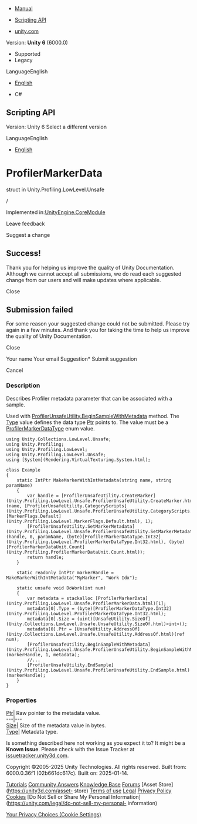 [ ]()

  * [Manual](../Manual/index.html)
  * [Scripting API](../ScriptReference/index.html)

  * [unity.com](https://unity.com/)

Version: **Unity 6** (6000.0)

  * Supported
  * Legacy

LanguageEnglish

  * [English]()

  * C#

[ ](https://docs.unity3d.com)

## Scripting API

Version: Unity 6 Select a different version

LanguageEnglish

  * [English]()

# ProfilerMarkerData

struct in Unity.Profiling.LowLevel.Unsafe

/

Implemented in:[UnityEngine.CoreModule](UnityEngine.CoreModule.html)

Leave feedback

Suggest a change

## Success!

Thank you for helping us improve the quality of Unity Documentation. Although
we cannot accept all submissions, we do read each suggested change from our
users and will make updates where applicable.

Close

## Submission failed

For some reason your suggested change could not be submitted. Please <a>try
again</a> in a few minutes. And thank you for taking the time to help us
improve the quality of Unity Documentation.

Close

Your name Your email Suggestion* Submit suggestion

Cancel

[ ]()

### Description

Describes Profiler metadata parameter that can be associated with a sample.

Used with
[ProfilerUnsafeUtility.BeginSampleWithMetadata](Unity.Profiling.LowLevel.Unsafe.ProfilerUnsafeUtility.BeginSampleWithMetadata.html)
method. The
[Type](Unity.Profiling.LowLevel.Unsafe.ProfilerMarkerData.Type.html) value
defines the data type
[Ptr](Unity.Profiling.LowLevel.Unsafe.ProfilerMarkerData.Ptr.html) points to.
The value must be a
[ProfilerMarkerDataType](Unity.Profiling.LowLevel.ProfilerMarkerDataType.html)
enum value.

    
    
    using Unity.Collections.LowLevel.Unsafe;
    using Unity.Profiling;
    using Unity.Profiling.LowLevel;
    using Unity.Profiling.LowLevel.Unsafe;
    using [System](Rendering.VirtualTexturing.System.html);  
      
    class Example
    {
        static IntPtr MakeMarkerWithIntMetadata(string name, string paramName)
        {
            var handle = [ProfilerUnsafeUtility.CreateMarker](Unity.Profiling.LowLevel.Unsafe.ProfilerUnsafeUtility.CreateMarker.html)(name, [ProfilerUnsafeUtility.CategoryScripts](Unity.Profiling.LowLevel.Unsafe.ProfilerUnsafeUtility.CategoryScripts.html), [MarkerFlags.Default](Unity.Profiling.LowLevel.MarkerFlags.Default.html), 1);
            [ProfilerUnsafeUtility.SetMarkerMetadata](Unity.Profiling.LowLevel.Unsafe.ProfilerUnsafeUtility.SetMarkerMetadata.html)(handle, 0, paramName, (byte)[ProfilerMarkerDataType.Int32](Unity.Profiling.LowLevel.ProfilerMarkerDataType.Int32.html), (byte)[ProfilerMarkerDataUnit.Count](Unity.Profiling.ProfilerMarkerDataUnit.Count.html));
            return handle;
        }  
      
        static readonly IntPtr markerHandle = MakeMarkerWithIntMetadata("MyMarker", "Work Idx");  
      
        static unsafe void DoWork(int num)
        {
            var metadata = stackalloc [ProfilerMarkerData](Unity.Profiling.LowLevel.Unsafe.ProfilerMarkerData.html)[1];
            metadata[0].Type = (byte)[ProfilerMarkerDataType.Int32](Unity.Profiling.LowLevel.ProfilerMarkerDataType.Int32.html);
            metadata[0].Size = (uint)[UnsafeUtility.SizeOf](Unity.Collections.LowLevel.Unsafe.UnsafeUtility.SizeOf.html)<int>();
            metadata[0].Ptr = [UnsafeUtility.AddressOf](Unity.Collections.LowLevel.Unsafe.UnsafeUtility.AddressOf.html)(ref num);
            [ProfilerUnsafeUtility.BeginSampleWithMetadata](Unity.Profiling.LowLevel.Unsafe.ProfilerUnsafeUtility.BeginSampleWithMetadata.html)(markerHandle, 1, metadata);
            //...
            [ProfilerUnsafeUtility.EndSample](Unity.Profiling.LowLevel.Unsafe.ProfilerUnsafeUtility.EndSample.html)(markerHandle);
        }
    }
    

### Properties

[Ptr](Unity.Profiling.LowLevel.Unsafe.ProfilerMarkerData.Ptr.html)| Raw
pointer to the metadata value.  
---|---  
[Size](Unity.Profiling.LowLevel.Unsafe.ProfilerMarkerData.Size.html)| Size of
the metadata value in bytes.  
[Type](Unity.Profiling.LowLevel.Unsafe.ProfilerMarkerData.Type.html)| Metadata
type.  
  
Is something described here not working as you expect it to? It might be a
**Known Issue**. Please check with the Issue Tracker at
[issuetracker.unity3d.com](https://issuetracker.unity3d.com).

Copyright ©2005-2025 Unity Technologies. All rights reserved. Built from:
6000.0.36f1 (02b661dc617c). Built on: 2025-01-14.

[Tutorials](https://unity3d.com/learn) [Community
Answers](https://answers.unity3d.com) [Knowledge
Base](https://support.unity3d.com/hc/en-us)
[Forums](https://forum.unity3d.com) [Asset Store](https://unity3d.com/asset-
store) [Terms of use](https://docs.unity3d.com/Manual/TermsOfUse.html)
[Legal](https://unity.com/legal) [Privacy
Policy](https://unity.com/legal/privacy-policy)
[Cookies](https://unity.com/legal/cookie-policy) [Do Not Sell or Share My
Personal Information](https://unity.com/legal/do-not-sell-my-personal-
information)

[Your Privacy Choices (Cookie Settings)](javascript:void\(0\);)

